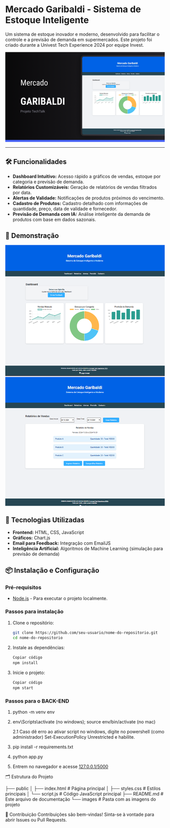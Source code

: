 # Mercado Garibaldi - Sistema de Estoque Inteligente

Um sistema de estoque inovador e moderno, desenvolvido para facilitar o controle e a previsão de demanda em supermercados. Este projeto foi criado durante a Univest Tech Experience 2024 por equipe Invest.

![Demonstração do Protótipo](./path/to/screenshot.png) <!-- Substitua pelo caminho da sua imagem -->

---

## 🛠️ Funcionalidades

- **Dashboard Intuitivo:** Acesso rápido a gráficos de vendas, estoque por categoria e previsão de demanda.
- **Relatórios Customizáveis:** Geração de relatórios de vendas filtrados por data.
- **Alertas de Validade:** Notificações de produtos próximos do vencimento.
- **Cadastro de Produtos:** Cadastro detalhado com informações de quantidade, preço, data de validade e fornecedor.
- **Previsão de Demanda com IA:** Análise inteligente da demanda de produtos com base em dados sazonais.

## 📸 Demonstração

<!-- Coloque aqui as capturas de tela ou GIFs demonstrando as funcionalidades do site -->
![Dashboard do Sistema](./path/to/dashboard_screenshot.png)
![Relatório de Vendas](./path/to/report_screenshot.png)

## 🚀 Tecnologias Utilizadas

- **Frontend:** HTML, CSS, JavaScript
- **Gráficos:** Chart.js
- **Email para Feedback:** Integração com EmailJS
- **Inteligência Artificial:** Algoritmos de Machine Learning (simulação para previsão de demanda)

## 📦 Instalação e Configuração

### Pré-requisitos
- [Node.js](https://nodejs.org/) - Para executar o projeto localmente.

### Passos para instalação
1. Clone o repositório:
   ```bash
   git clone https://github.com/seu-usuario/nome-do-repositorio.git
   cd nome-do-repositorio

2. Instale as dependências:
   ```bash
   Copiar código
   npm install
3. Inicie o projeto:
    ```bash
   Copiar código
   npm start

### Passos para o BACK-END

1. python -m venv env

2. env\Scripts\activate (no windows); source env/bin/activate (no mac)

   2.1 Caso dê erro ao ativar script no windows, digite no powershell (como administrador) Set-ExecutionPolicy Unrestricted e habilite.

3. pip install -r requirements.txt

4. python app.py

5. Entrem no navegador e acesse [127.0.0.1/5000](http://127.0.0.1:5000/)
   

🗂 Estrutura do Projeto


├── public
│   ├── index.html        # Página principal
│   ├── styles.css        # Estilos principais
│   └── script.js         # Código JavaScript principal
├── README.md             # Este arquivo de documentação
└── images                # Pasta com as imagens do projeto

🤝 Contribuição
Contribuições são bem-vindas! Sinta-se à vontade para abrir Issues ou Pull Requests.
